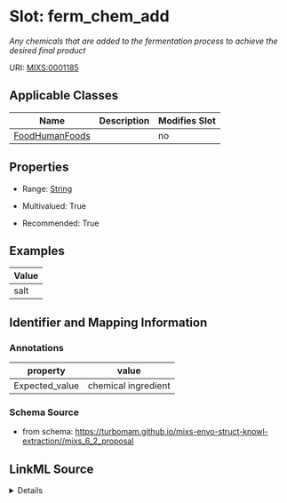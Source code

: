 # Slot: ferm_chem_add


_Any chemicals that are added to the fermentation process to achieve the desired final product_



URI: [MIXS:0001185](https://w3id.org/mixs/0001185)



<!-- no inheritance hierarchy -->




## Applicable Classes

| Name | Description | Modifies Slot |
| --- | --- | --- |
[FoodHumanFoods](FoodHumanFoods.md) |  |  no  |







## Properties

* Range: [String](String.md)

* Multivalued: True

* Recommended: True






## Examples

| Value |
| --- |
| salt |

## Identifier and Mapping Information





### Annotations

| property | value |
| --- | --- |
| Expected_value | chemical ingredient |



### Schema Source


* from schema: https://turbomam.github.io/mixs-envo-struct-knowl-extraction//mixs_6_2_proposal




## LinkML Source

<details>
```yaml
name: ferm_chem_add
annotations:
  Expected_value:
    tag: Expected_value
    value: chemical ingredient
description: Any chemicals that are added to the fermentation process to achieve the
  desired final product
title: fermentation chemical additives
notes:
- fermentation
examples:
- value: salt
from_schema: https://turbomam.github.io/mixs-envo-struct-knowl-extraction//mixs_6_2_proposal
rank: 1000
string_serialization: '{float} {unit}'
slot_uri: MIXS:0001185
multivalued: true
alias: ferm_chem_add
domain_of:
- FoodHumanFoods
range: string
recommended: true

```
</details>